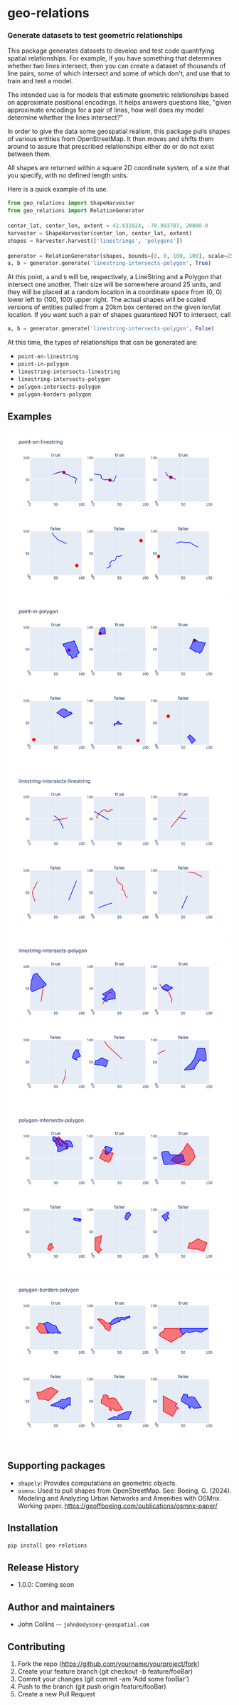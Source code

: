 
# geo-relations

### Generate datasets to test geometric relationships
	
This package generates datasets to develop and test code 
quantifying spatial relationships. 
For example, if you have something that determines whether two lines intersect,
then you can create a dataset of thousands of line pairs, some of which intersect and
some of which don't, and use that to train and test a model. 

The intended use is for models that estimate
geometric relationships based on approximate positional encodings. 
It helps answers questions like, 
"given approximate encodings for a pair of lines,
how well does my model determine whether the lines intersect?"

In order to give the data some geospatial realism, this package pulls shapes of 
various entities from OpenStreetMap. It then moves and shifts them
around to assure that prescribed relationships either
do or do not exist between them.

All shapes are returned within a square 2D coordinate system,
of a size that you specify, with no defined length units. 

Here is a quick example of its use.

```python
from geo_relations import ShapeHarvester
from geo_relations import RelationGenerator

center_lat, center_lon, extent = 42.631024, -70.993787, 20000.0
harvester = ShapeHarvester(center_lon, center_lat, extent)
shapes = harvester.harvest(['linestrings', 'polygons'])

generator = RelationGenerator(shapes, bounds=[0, 0, 100, 100], scale=25)
a, b = generator.generate('linestring-intersects-polygon', True)
```

At this point, `a` and `b` will be, respectively, a LineString
and a Polygon that intersect one another. Their size will be somewhere 
around 25 units, and they will be placed at a random location 
in a coordinate space from (0, 0) lower left to (100, 100) upper right.
The actual shapes will be scaled versions of
entities pulled from a 20km box centered
on the given lon/lat location.
If you want such a pair of shapes guaranteed NOT to intersect, 
call 

```python
a, b = generator.generate('linestring-intersects-polygon', False)
```


 

At this time, the types of relationships that can be generated are:
- `point-on-linestring`
- `point-in-polygon`
- `linestring-intersects-linestring`
- `linestring-intersects-polygon`
- `polygon-intersects-polygon`
- `polygon-borders-polygon`


## Examples

![point-on-linestring](images/point-on-linestring.png)
![point-in-polygon](images/point-in-polygon.png)
![linestring-intersects-linestring](images/linestring-intersects-linestring.png)
![linestring-intersects-polygon](images/linestring-intersects-polygon.png)
![polygon-intersects-polygon](images/polygon-intersects-polygon.png)
![polygon-borders-polygon](images/polygon-borders-polygon.png)


## Supporting packages

* `shapely`: Provides computations on geometric objects.
* `osmnx`: Used to pull shapes from OpenStreetMap. See: Boeing, G. (2024). Modeling and Analyzing Urban Networks and Amenities with OSMnx. Working paper. https://geoffboeing.com/publications/osmnx-paper/

## Installation

```python
pip install geo-relations
```

## Release History

* 1.0.0: Coming soon

## Author and maintainers

* John Collins -- `john@odyssey-geospatial.com`

## Contributing

1. Fork the repo (https://github.com/yourname/yourproject/fork)
2. Create your feature branch (git checkout -b feature/fooBar)
3. Commit your changes (git commit -am 'Add some fooBar')
4. Push to the branch (git push origin feature/fooBar)
5. Create a new Pull Request
